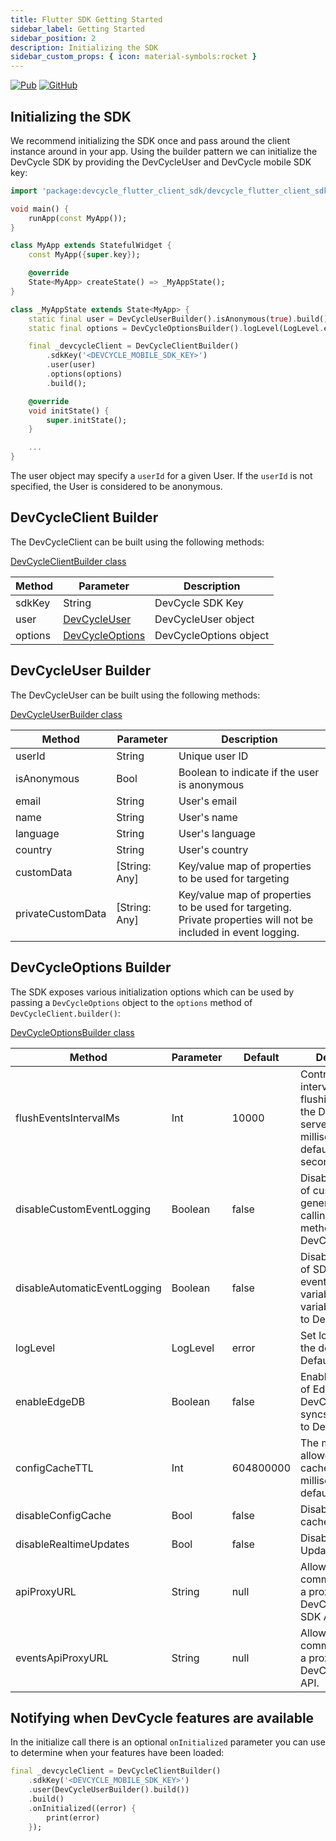 ```yaml
---
title: Flutter SDK Getting Started
sidebar_label: Getting Started
sidebar_position: 2
description: Initializing the SDK
sidebar_custom_props: { icon: material-symbols:rocket }
---
```


[![Pub](https://img.shields.io/pub/v/devcycle_flutter_client_sdk)](https://img.shields.io/pub/v/devcycle_flutter_client_sdk)
[![GitHub](https://img.shields.io/github/stars/devcyclehq/flutter-client-sdk.svg?style=social&label=Star&maxAge=2592000)](https://github.com/devcyclehq/flutter-client-sdk)

[//]: # (wizard-initialize-start)

## Initializing the SDK

We recommend initializing the SDK once and pass around the client instance around in your app.
Using the builder pattern we can initialize the DevCycle SDK by providing the DevCycleUser and DevCycle mobile SDK key:

```dart
import 'package:devcycle_flutter_client_sdk/devcycle_flutter_client_sdk.dart';

void main() {
    runApp(const MyApp());
}

class MyApp extends StatefulWidget {
    const MyApp({super.key});

    @override
    State<MyApp> createState() => _MyAppState();
}

class _MyAppState extends State<MyApp> {
    static final user = DevCycleUserBuilder().isAnonymous(true).build();
    static final options = DevCycleOptionsBuilder().logLevel(LogLevel.error).build();

    final _devcycleClient = DevCycleClientBuilder()
        .sdkKey('<DEVCYCLE_MOBILE_SDK_KEY>')
        .user(user)
        .options(options)
        .build();

    @override
    void initState() {
        super.initState();
    }

    ...
}
```
[//]: # (wizard-initialize-end)

The user object may specify a `userId` for a given User. If the `userId` is not specified, the User is considered to be anonymous.

## DevCycleClient Builder

The DevCycleClient can be built using the following methods:

[DevCycleClientBuilder class](https://github.com/DevCycleHQ/flutter-client-sdk/blob/main/lib/devcycle_flutter_client_sdk.dart#L211)

| Method  | Parameter                                                                                                  | Description            |
| ------- | ---------------------------------------------------------------------------------------------------------- | ---------------------- |
| sdkKey  | String                                                                                                     | DevCycle SDK Key       |
| user    | [DevCycleUser](https://github.com/DevCycleHQ/flutter-client-sdk/blob/main/lib/devcycle_user.dart#L1)       | DevCycleUser object    |
| options | [DevCycleOptions](https://github.com/DevCycleHQ/flutter-client-sdk/blob/main/lib/devcycle_options.dart#L1) | DevCycleOptions object |

## DevCycleUser Builder

The DevCycleUser can be built using the following methods:

[DevCycleUserBuilder class](https://github.com/DevCycleHQ/flutter-client-sdk/blob/main/lib/devcycle_user.dart#L43)

| Method            | Parameter     | Description                                                                                                     |
| ----------------- | ------------- | --------------------------------------------------------------------------------------------------------------- |
| userId            | String        | Unique user ID                                                                                                  |
| isAnonymous       | Bool          | Boolean to indicate if the user is anonymous                                                                    |
| email             | String        | User's email                                                                                                    |
| name              | String        | User's name                                                                                                     |
| language          | String        | User's language                                                                                                 |
| country           | String        | User's country                                                                                                  |
| customData        | [String: Any] | Key/value map of properties to be used for targeting                                                            |
| privateCustomData | [String: Any] | Key/value map of properties to be used for targeting. Private properties will not be included in event logging. |

## DevCycleOptions Builder

The SDK exposes various initialization options which can be used by passing a `DevCycleOptions` object to the `options` method of `DevCycleClient.builder()`:

[DevCycleOptionsBuilder class](https://github.com/DevCycleHQ/flutter-client-sdk/blob/main/lib/devcycle_options.dart#L58)

| Method                       | Parameter | Default   | Description                                                                                                    |
| ---------------------------- | --------- | --------- | -------------------------------------------------------------------------------------------------------------- |
| flushEventsIntervalMs        | Int       | 10000     | Controls the interval between flushing events to the DevCycle servers in milliseconds, defaults to 10 seconds. |
| disableCustomEventLogging    | Boolean   | false     | Disables logging of custom events generated by calling `.track()` method to DevCycle.                          |
| disableAutomaticEventLogging | Boolean   | false     | Disables logging of SDK generated events (e.g. variableEvaluated, variableDefaulted) to DevCycle.              |
| logLevel                     | LogLevel  | error     | Set log level of the default logger. Defaults to `error`                                                       |
| enableEdgeDB                 | Boolean   | false     | Enables the usage of EdgeDB for DevCycle that syncs User Data to DevCycle.                                     |
| configCacheTTL               | Int       | 604800000 | The maximum allowed age of a cached config in milliseconds, defaults to 7 days                                 |
| disableConfigCache           | Bool      | false     | Disable the use of cached configs                                                                              |
| disableRealtimeUpdates       | Bool      | false     | Disable Realtime Updates                                                                                       |
| apiProxyURL                  | String    | null      | Allows the SDK to communicate with a proxy of DevCycle Client SDK API.                                         |
| eventsApiProxyURL            | String    | null      | Allows the SDK to communicate with a proxy of DevCycle Events API.                                             |

## Notifying when DevCycle features are available

In the initialize call there is an optional `onInitialized` parameter you can use to determine when your features have been loaded:

```dart
final _devcycleClient = DevCycleClientBuilder()
    .sdkKey('<DEVCYCLE_MOBILE_SDK_KEY>')
    .user(DevCycleUserBuilder().build())
    .build()
    .onInitialized((error) {
        print(error)
    });
```
